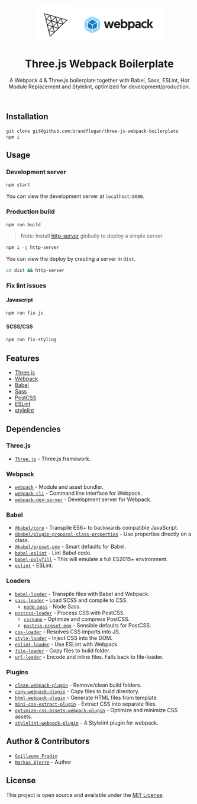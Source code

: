 <div align="center">
  <img
    src="./src/images/logos/three-icon.png?raw=true"
    alt="Three.js logo"
    height="100px"
  />
  <img
    src="./src/images/logos/webpack-logo.svg?raw=true"
    alt="Webpack logo"
    height="94px"
  />
</div>
  <h1 align="center"!>Three.js Webpack Boilerplate</h1>
  <p align="center">
    A Webpack 4 & Three.js boilerplate together with Babel, Sass, ESLint, Hot Module Replacement and Stylelint, optimized for development/production.
  </p>
  <br>
</div>

## Installation

```
git clone git@github.com:brandflugan/three-js-webpack-boilerplate
npm i
```

## Usage

### Development server

```bash
npm start
```

You can view the development server at `localhost:8080`.

### Production build

```bash
npm run build
```

> Note: Install [http-server](https://www.npmjs.com/package/http-server) globally to deploy a simple server.

```bash 
npm i -g http-server
```

You can view the deploy by creating a server in `dist`. 

```bash
cd dist && http-server
```

### Fix lint issues
#### Javascript
```bash
npm run fix-js
```

#### SCSS/CSS
```bash
npm run fix-styling
```

## Features
- [Three.js](https://threejs.org/)
- [Webpack](https://webpack.js.org/)
- [Babel](https://babeljs.io/)
- [Sass](https://sass-lang.com/)
- [PostCSS](https://postcss.org/)
- [ESLint](https://eslint.org/)
- [stylelint](https://stylelint.io/)

## Dependencies
### Three.js
- [`Three.js`](https://github.com/mrdoob/three.js) - Three.js framework.

### Webpack
- [`webpack`](https://github.com/webpack/webpack) - Module and asset bundler.
- [`webpack-cli`](https://github.com/webpack/webpack-cli) - Command line interface for Webpack.
- [`webpack-dev-server`](https://github.com/webpack/webpack-dev-server) - Development server for Webpack.

### Babel

- [`@babel/core`](https://www.npmjs.com/package/@babel/core) - Transpile ES6+ to backwards compatible JavaScript.
- [`@babel/plugin-proposal-class-properties`](https://babeljs.io/docs/en/babel-plugin-proposal-class-properties) - Use properties directly on a class.
- [`@babel/preset-env`](https://babeljs.io/docs/en/babel-preset-env) - Smart defaults for Babel.
- [`babel-eslint`](https://github.com/babel/babel-eslint) - Lint Babel code.
- [`babel-polyfill`](https://babeljs.io/docs/en/babel-polyfill) - This will emulate a full ES2015+ environment.
- [`eslint`](https://github.com/eslint/eslint) - ESLint.

### Loaders

- [`babel-loader`](https://webpack.js.org/loaders/babel-loader/) - Transpile files with Babel and Webpack.
- [`sass-loader`](https://webpack.js.org/loaders/sass-loader/) - Load SCSS and compile to CSS.
  - [`node-sass`](https://github.com/sass/node-sass) - Node Sass.
- [`postcss-loader`](https://webpack.js.org/loaders/postcss-loader/) - Process CSS with PostCSS.
  - [`cssnano`](https://github.com/cssnano/cssnano) - Optimize and compress PostCSS.
  - [`postcss-preset-env`](https://www.npmjs.com/package/postcss-preset-env) - Sensible defaults for PostCSS.
- [`css-loader`](https://webpack.js.org/loaders/css-loader/) - Resolves CSS imports into JS.
- [`style-loader`](https://webpack.js.org/loaders/style-loader/) - Inject CSS into the DOM.
- [`eslint-loader`](https://webpack.js.org/loaders/eslint-loader/) - Use ESLint with Webpack.
- [`file-loader`](https://webpack.js.org/loaders/file-loader/) - Copy files to build folder.
- [`url-loader`](https://webpack.js.org/loaders/url-loader/) - Encode and inline files. Falls back to file-loader.

### Plugins

- [`clean-webpack-plugin`](https://github.com/johnagan/clean-webpack-plugin) - Remove/clean build folders.
- [`copy-webpack-plugin`](https://github.com/webpack-contrib/copy-webpack-plugin) - Copy files to build directory.
- [`html-webpack-plugin`](https://github.com/jantimon/html-webpack-plugin) - Generate HTML files from template.
- [`mini-css-extract-plugin`](https://github.com/webpack-contrib/mini-css-extract-plugin) - Extract CSS into separate files.
- [`optimize-css-assets-webpack-plugin`](https://github.com/NMFR/optimize-css-assets-webpack-plugin) - Optimize and minimize CSS assets.
- [`stylelint-webpack-plugin`](https://github.com/webpack-contrib/stylelint-webpack-plugin) - A Stylelint plugin for webpack.

## Author & Contributors
- [`Guillaume Fradin`](https://github.com/frading)
- [`Markus Bjerre`](https://github.com/brandflugan) - Author

## License

This project is open source and available under the [MIT License](LICENSE).
